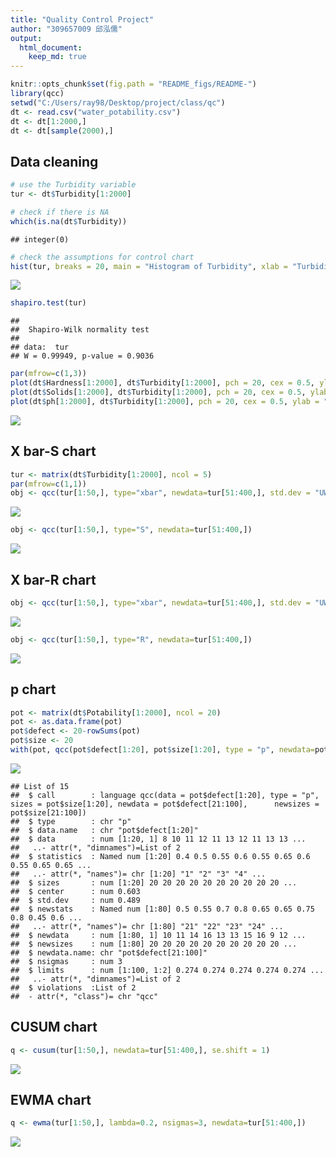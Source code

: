 ```yaml
---
title: "Quality Control Project"
author: "309657009 邱泓儒"
output: 
  html_document:
    keep_md: true
---
```



```r
knitr::opts_chunk$set(fig.path = "README_figs/README-")
library(qcc)
setwd("C:/Users/ray98/Desktop/project/class/qc")
dt <- read.csv("water_potability.csv")
dt <- dt[1:2000,]
dt <- dt[sample(2000),]
```

## Data cleaning

```r
# use the Turbidity variable
tur <- dt$Turbidity[1:2000]

# check if there is NA
which(is.na(dt$Turbidity))
```

```
## integer(0)
```

```r
# check the assumptions for control chart
hist(tur, breaks = 20, main = "Histogram of Turbidity", xlab = "Turbidity")
```

![](README_figs/README-unnamed-chunk-2-1.png)<!-- -->

```r
shapiro.test(tur)
```

```
## 
## 	Shapiro-Wilk normality test
## 
## data:  tur
## W = 0.99949, p-value = 0.9036
```

```r
par(mfrow=c(1,3))
plot(dt$Hardness[1:2000], dt$Turbidity[1:2000], pch = 20, cex = 0.5, ylab = "Turbidity", xlab = "Hardness")
plot(dt$Solids[1:2000], dt$Turbidity[1:2000], pch = 20, cex = 0.5, ylab = "Turbidity", xlab = "Solids")
plot(dt$ph[1:2000], dt$Turbidity[1:2000], pch = 20, cex = 0.5, ylab = "Turbidity", xlab = "ph")
```

![](README_figs/README-unnamed-chunk-2-2.png)<!-- -->

## X bar-S chart

```r
tur <- matrix(dt$Turbidity[1:2000], ncol = 5)
par(mfrow=c(1,1))
obj <- qcc(tur[1:50,], type="xbar", newdata=tur[51:400,], std.dev = "UWAVE-SD")
```

![](README_figs/README-unnamed-chunk-3-1.png)<!-- -->

```r
obj <- qcc(tur[1:50,], type="S", newdata=tur[51:400,])
```

![](README_figs/README-unnamed-chunk-3-2.png)<!-- -->

## X bar-R chart

```r
obj <- qcc(tur[1:50,], type="xbar", newdata=tur[51:400,], std.dev = "UWAVE-R")
```

![](README_figs/README-unnamed-chunk-4-1.png)<!-- -->

```r
obj <- qcc(tur[1:50,], type="R", newdata=tur[51:400,])
```

![](README_figs/README-unnamed-chunk-4-2.png)<!-- -->


## p chart

```r
pot <- matrix(dt$Potability[1:2000], ncol = 20)
pot <- as.data.frame(pot)
pot$defect <- 20-rowSums(pot)
pot$size <- 20
with(pot, qcc(pot$defect[1:20], pot$size[1:20], type = "p", newdata=pot$defect[21:100], newsizes=pot$size[21:100]))
```

![](README_figs/README-unnamed-chunk-5-1.png)<!-- -->

```
## List of 15
##  $ call        : language qcc(data = pot$defect[1:20], type = "p", sizes = pot$size[1:20], newdata = pot$defect[21:100],      newsizes = pot$size[21:100])
##  $ type        : chr "p"
##  $ data.name   : chr "pot$defect[1:20]"
##  $ data        : num [1:20, 1] 8 10 11 12 11 13 12 11 13 13 ...
##   ..- attr(*, "dimnames")=List of 2
##  $ statistics  : Named num [1:20] 0.4 0.5 0.55 0.6 0.55 0.65 0.6 0.55 0.65 0.65 ...
##   ..- attr(*, "names")= chr [1:20] "1" "2" "3" "4" ...
##  $ sizes       : num [1:20] 20 20 20 20 20 20 20 20 20 20 ...
##  $ center      : num 0.603
##  $ std.dev     : num 0.489
##  $ newstats    : Named num [1:80] 0.5 0.55 0.7 0.8 0.65 0.65 0.75 0.8 0.45 0.6 ...
##   ..- attr(*, "names")= chr [1:80] "21" "22" "23" "24" ...
##  $ newdata     : num [1:80, 1] 10 11 14 16 13 13 15 16 9 12 ...
##  $ newsizes    : num [1:80] 20 20 20 20 20 20 20 20 20 20 ...
##  $ newdata.name: chr "pot$defect[21:100]"
##  $ nsigmas     : num 3
##  $ limits      : num [1:100, 1:2] 0.274 0.274 0.274 0.274 0.274 ...
##   ..- attr(*, "dimnames")=List of 2
##  $ violations  :List of 2
##  - attr(*, "class")= chr "qcc"
```

## CUSUM chart

```r
q <- cusum(tur[1:50,], newdata=tur[51:400,], se.shift = 1)
```

![](README_figs/README-unnamed-chunk-6-1.png)<!-- -->

## EWMA chart

```r
q <- ewma(tur[1:50,], lambda=0.2, nsigmas=3, newdata=tur[51:400,]) 
```

![](README_figs/README-unnamed-chunk-7-1.png)<!-- -->

